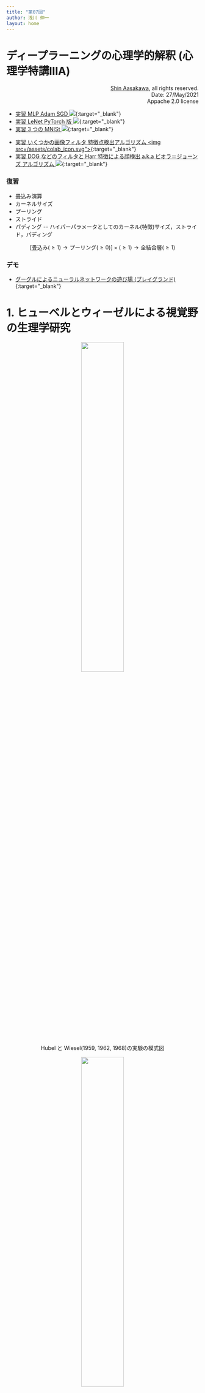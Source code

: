```yaml
---
title: "第07回"
author: 浅川 伸一
layout: home
---
```



# ディープラーニングの心理学的解釈 (心理学特講IIIA)

<div align='right'>
<a href='mailto:educ0233@komazawa-u.ac.jp'>Shin Aasakawa</a>, all rights reserved.<br>
Date: 27/May/2021<br/>
Appache 2.0 license<br/>
</div>

- [実習 MLP Adam SGD <img src="/assets/colab_icon.svg">](https://colab.research.google.com/github/komazawa-deep-learning/komazawa-deep-learning.github.io/blob/master/notebooks/2021_0521mlp_Adam_SGD.ipynb){:target="_blank"}
- [実習 LeNet PyTorch 版 <img src="/assets/colab_icon.svg">](https://colab.research.google.com/github/komazawa-deep-learning/komazawa-deep-learning.github.io/blob/master/notebooks/2021_0528LeNet_pytorch.ipynb){:target="_blank"}
- [実習 3 つの MNISt <img src='/assets/colab_icon.svg'>](https://colab.research.google.com/github/komazawa-deep-learning/komazawa-deep-learning.github.io/blob/master/notebooks/2021_0514komazawa_3mnists.ipynb){:target="_blank"}
* [実習 いくつかの画像フィルタ 特徴点検出アルゴリズム <img src=/assets/colab_icon.svg">](https://colab.research.google.com/github/ShinAsakawa/ShinAsakawa.github.io/blob/master/notebooks/2020Sight_visit_feature_extractions_demo.ipynb){:target="_blank"}
* [実習 DOG などのフィルタと Harr 特徴による顔検出 a.k.a ビオラ＝ジョーンズ アルゴリズム <img src="/assets/colab_icon.svg">](https://colab.research.google.com/github/komazawa-deep-learning/komazawa-deep-learning.github.io/blob/master/notebooks/2021_0528edge_and_face_detection_algorithm_not_cnn.ipynb){:target="_blank"}


### 復習

<!-- - **ディープラーニング** 深層学習, deep learning とは **信用割当問題** credit assignment problem を回避するために **畳込み** convolution 演算(処理)を用いて多層にしたニューラルネットワークのこと -->
- 畳込み演算
- カーネルサイズ
- プーリング
- ストライド
- パディング
-- ハイパーパラメータとしてのカーネル(特徴)サイズ，ストライド，パディング

$$
\left[\text{畳込み}\left(\ge1\right) \rightarrow \text{プーリング}\left(\ge0\right)\right]
\times \left(\ge1\right)\rightarrow\text{全結合層}\left(\ge1\right)
$$


### デモ

- [グーグルによるニューラルネットワークの遊び場 (プレイグランド)](https://project-ccap.github.io/tensorflow-playground/){:target="_blank"}

<!-- - [Scavenger hunt](https://emojiscavengerhunt.withgoogle.com/){target="_blank"}
- [https://teachablemachine.withgoogle.com/](https://teachablemachine.withgoogle.com/){target="_blank"}
- [姿勢推定デモ](https://storage.googleapis.com/tfjs-models/demos/posenet/camera.html){target="_blank"}
- [Style-based GAN](https://youtu.be/kSLJriaOumA)
- [foodly による唐揚げもりつけロボット](https://rt-net.jp/service/foodly/), [YouTube](https://youtu.be/KiT_DrDjdDE) -->

# 1. ヒューベルとウィーゼルによる視覚野の生理学研究

<center>
<img src="/assets/1968Hubel_Wiesel_1.svg" style="width:47%"><br/>
Hubel と Wiesel(1959, 1962, 1968)の実験の模式図<br/>

<img src="/assets/1968Hubel_Wiesel_2.svg" style="width:47%"><br/>
Hubel と Wiesel の実験結果 (Hubel & Wiesel, 1968 の Fig.2.7をトレーシングしたもの<br/>
</center>


# LeNet5 (LeCun, 1998)

- **LeNet**. Yann LeCun (現 Facebook AI 研究所所長)による CNN 実装
 [LeNet](http://yann.lecun.com/exdb/publis/pdf/lecun-98.pdf){:target="_blank"} 手書き数字認識
 
<center>
<img src="/assets/1998LeNet5.png" width="66%"><br/>
<div style="text-align: left;width:77%;background-color:cornsilk">
LeNet5 の論文より改変
</div></center>

- 畳込層とプーリング層（発表当初はサブサンプリング）との繰り返し
    - 畳込とプーリングは<font color="green">局所結合</font>
- MNIST を用いた１０種類の手書き文字認識
- 最終２層は全結合層をつなげて最終層１０ニューロン，最終層の各ニューロンの出力がそれぞれの数字（０から９までの１０種）に対応する


<center>
<img src="/assets/1999Riesenhuber_Poggio_fig2.svg" style="width:49%"><br/>
<!-- <img src="https://raw.githubusercontent.com/komazawa-deep-learning/komazawa-deep-learning.github.io/cde8974e50a598aa8c2ff88760acc450fab3fbf8/assets/1999Riesenhuber_Poggio_fig2.svg"
 style="width:89%"><br/> -->
<div style="text-align: left;width:77%;background-color:cornsilk">
モデルのスケッチ。
このモデルは、単純な細胞から作られた複雑な細胞の古典的なモデル[4]を拡張したもので、線形演算（福島の表記法では「S」ユニット，テンプレート・マッチング 図中の実線）と非線形演算（「C」プーリングユニット，最大値 MAX 演算を行う 図中破線）を持つ層の階層で構成。
細胞入力の最大値を選択、その値を用いてセルを駆動する非線形の MAX演算は複雑細胞に対して，線形入力の合計とは異なり モデルの特性の鍵となる概念。
この 2 種類の操作は 異なる位置にチューニングされた求心性結合をプールすることでパターン特異性と並進不変性を，また異なるスケールにチューニングされた求心性結合をプールすることで、スケール不変性をもたらした(図示せず)。
</div></center>


<center>
<img src="/assets/1999Riesenhuber_Poggio_fig3a.svg" style="width:49%"><br/>
<div style="text-align: left;width:77%;background-color:cornsilk">
MAX 機構 高度に非線形な形状調整の特性。
「最適」特徴を決定するために考案された「単純化手順」を用いて得られた下側頭葉細胞の応答（選好刺激に対する反応が等しくなるように正規化された反応)。
この実験では、もともと細胞は「水のボトル」の画像（一番左の物体）に非常に強い反応を示した。
その後、刺激を単色の輪郭に単純化したところ、細胞の発火が増加し、さらに、楕円を支える棒からなるパドルのような物体に変化した。
この物体が強い反応を引き起こすのに対し、棒や楕円だけではほとんど反応しなかった。
</div></center>

<center>
<img src="/assets/1999Riesenhuber_Poggio_fig3b.svg" style="width:66%"><br/>
<div style="text-align: left;width:77%;background-color:cornsilk">
実験とモデルの比較。
白棒はの実験用ニューロンの反応を示す。
黒と灰色の棒は 選好刺激の 幹-楕円 の基部の遷移に合わせてチューニングしたモデル細胞の反応を示している。
モデル細胞は 直上図に示したモデルを簡略化したもの。
受容野の各位置に 2 種類の S1 特徴があり、それぞれが遷移領域の左側または右側にチューンしていて、その出力が C1 ユニットに入力され MAX 関数 (黒棒) または SUM 関数 (灰色棒) を用いてプールされている。
モデル細胞は 実験ニューロンの 選好刺激が受容野内にあるときに反応が最大になるよう、C1 ユニットに接続されていた。
</div></center>


* [デモ](/conv-demo/index.html){:target="_blank"} 

<center>
<iframe src="/conv-demo/index.html" width="140%" height="640px;" style="border:none;"></iframe>

</center>

#### プーリング Pooling

ネットワークが、ある特定の場所のある特定の色合いのある特定の特徴を探してしまうのは、一番避けたいことです。
これでは良いCNNを作ることはできません。
画像は反転したり、回転したり、つぶれたりしているものがいい。
ネットワークがすべての画像の中からある物体（たとえばヒョウ）を認識できるように、同じものの写真がたくさん必要です。大きさや場所は関係ありません。
照明や斑点の数、そのヒョウが早く眠っているのか、獲物を潰しているのかなどは関係ありません。
空間的な変化が欲しい。柔軟性が必要です。
それがプーリングです。
<!-- The last thing you want is for your network to look for one specific feature in an exact shade in an exact location. 
That’s useless for a good CNN! 
You want images that are flipped, rotated, squashed, and so on. 
You want lots of pictures of the same thing so that your network can recognize an object (say, a leopard) in all the images. No matter what the size or location. 
No matter what the lighting or the number of spots,or whether that leopard is fast asleep or crushing prey. 
You want **spatial variance**! You want flexibility. 
That’s what pooling is all about. -->

プーリングは，入力表現のサイズを徐々に小さくしていきます。
これにより，画像内のオブジェクトがどこにあっても検出できるようになります。
プーリングは、必要なパラメータの数を減らし、必要な計算量を減らすのに役立ちます。
また **オーバーフィッティング** の抑制にも役立ちます。
<!-- Pooling progressively reduces the size of the input representation. 
It makes it possible to detect objects in an image no matter where they’re located. 
Pooling helps to reduce the number of required parameters and the amount of computation required. 
It also helps control **overfitting**.-->

オーバーフィッティングは，テスト前に情報を理解せずに超具体的な内容を暗記してしまうのと同じようなものです。
<!-- 細かいことを暗記するときは、家でフラッシュカードを使ってやるといいでしょう。 -->
<!-- しかし、実際のテストでは、新しい情報が提示されると失敗してしまいます。 -->
<!-- Overfitting can be kind of like when you memorize super specific details before a test without understanding the information. 
When you memorize details, you can do a great job with your flashcards at home.
You’ll fail a real test, though, if you’re presented with new information.-->


訓練データに含まれるすべての犬に斑点と黒目がある場合，ネットワークは、犬に分類するためには画像に斑点と黒目がなければならないと考えるでしょう。
その学習データを使ってテストをすると、驚くほど正確に犬を分類することができます。
犬を正しく分類することができます。
しかし「犬」と「猫」しか出力されていないネットワークに，ダックスフンドとシベリアンハスキーが写っている画像を新たに入力した場合，ダックスフンドやシベリアンハスキーの画像を猫に分類してしまうことが起こりえます。
<!-- (Another example: if all of the dogs in your training data have spots and dark eyes, your network will believe that for an image to be classified as a dog, it must have spots and dark eyes. 
If you test your data with that same training data, it will do an amazing job of
classifying dogs correctly! But if your outputs are only “dog” and “cat,” and your network is presented with new images containing, say, a Rottweiler and a Husky, it will probably wind up classifying both the Rottweiler and the Husky as cats. You can see the problem!)-->

分散がないと、ネットワークは訓練データと完全に一致しない画像では役に立たなくなります。
**訓練データと検証データは必ず別々にする** 必要があります。
訓練したデータでテストを行うと、ネットワークは情報を記憶してしまいます。
新しいデータを導入すると、ひどい結果になるでしょう。

<!-- Without variance, your network will be useless with images that don’t exactly match the training data. 
**Always, always, always keep your training and testing data separate**! 
If you test with the data you trained on, your network has the information memorized! 
It will do a terrible job when it’s introduced to any new data. 
-->

<!-- ### Overfitting is not cool.

つまり、このステップでは、**特徴地図** を取得し、**プーリング層** を適用して、**プール済特徴地図** を作成します。
So for this step, you take the **feature map**, apply a **pooling layer**, and the result is the **pooled feature map**.-->
-->

プーリングの最も一般的な例は、**最大値プーリング**  (マックスプーリング) です。
最大値プーリングでは入力画像を重ならない領域のセットに分割します。
各エリアの出力は各エリアの最大値となります。
これにより，少ないパラメータで小さなサイズになります。
<!--The most common example of pooling is **max pooling**. 
In max pooling, the input image is partitioned into a set of areas that don’t overlap. 
The outputs of each area are the maximum value in each area. 
This makes a smaller size with fewer parameters. -->


マックスプーリングとは、画像の各スポットで最大値を掴むことです。
これにより，特徴ではない 75％ の情報を取り除くことができます。
ピクセルの最大値を取ることで，歪みを考慮することができます。
特徴が左や右に少し回転しても，プールされた特徴は同じになります。サイズやパラメータを小さくしています。
これは，モデルがその情報に対してオーバーフィットしないことを意味します。
<!-- Max pooling is all about grabbing the maximum value at each spot in the image. 
This gets rid of 75% of the information that is not the feature. 
By taking the maximum value of the pixels, you’re accounting for distortion. 
If the feature rotates a little to the left or right or whatever, the pooled feature will be the same. You’re reducing the size and parameters. 
This is great because it means that the model won’t overfit on that information.-->

<!-- **平均プーリング** または **合計プーリング** を使用することもできますが、一般的な選択肢ではありません。
実際には、最大プーリングの方が両者よりも性能が良い傾向にあります。
最大プーリングでは、最大のピクセル値を取ることになります。
平均プーリングでは、画像のその場所にあるすべてのピクセル値の平均を取ります。
実際には、より小さなフィルターを使ったり、プーリングレイヤーを完全に破棄したりする傾向があります。
これは、積極的な表現サイズの縮小に対応したものです)。 -->
 <!-- You could use **average pooling or sum pooling**, but they aren’t common choices. 
Max pooling tends to perform better than both in practice. 
In max pooling, you’re taking the largest pixel value. 
In average pooling, you take the average of all the pixel values at that spot in the image. 
(Actually, there’s a trend now towards using smaller filters or discarding pooling layers entirely. 
This is in response to an aggressive reduction in representation size.)-->

なぜ最大プーリングを選択するのか、もう少し詳しく見てみましょう。
を選択する理由と，ストライドを 2 画素にする理由をもう少し見てみたいと思いませんか？
[Dominik Scherer et. al, Evaluation of Pooling Operations in Convolutional Architectures for Object Recognition](http://ais.uni-bonn.de/papers/icann2010_maxpool.pdf){:target="_blank"} をご覧ください。
<!-- __Want to look a little more at why you might want to choose max pooling
and why you might prefer a stride of two pixels? Check out Dominik
Scherer et. al, [Evaluation of Pooling Operations in Convolutional
Architectures for Object Recognition](http://ais.uni-bonn.de/papers/icann2010_maxpool.pdf).__-->

<!-- 
[ここ](http://scs.ryerson.ca/~aharley/vis/conv/flat.html){:target="_blank"} に行くと、畳み込み層の実に面白い 2D 視覚化をチェックすることができます。
画面の左端のボックスに数字を描き、出力を見てみましょう。
畳み込み層とプール層、そして推測を見ることができます。
1 つの画像の 上にカーソルを置いてみると、フィルターが適用された場所がわかります。 -->
<!-- If you go [here](http://scs.ryerson.ca/~aharley/vis/conv/flat.html) you can check out a really interesting 2D visualization of a convolutional layer. 
Draw a number in the box on the left-hand side of the screen and then really go through the output. 
You can see the  convolved and pooled layers as well as the guesses. 
Try hovering over a single pixel so you can see where the filter was applied.-->

<!-- So now we have an input image, an applied convolutional layer, and an applied pooling layer.

Let’s visualize the output of the pooling layer!

We were here:
-->

<center>
<img src="/assets/output3.jpg" style="width:94%">
</center>
<!-- 
The pooling layer takes as input the feature maps pictured above and reduces the dimensionality of those maps. 
It does this by constructing a new, smaller image of only the maximum (brightest) values in a given kernel area.

See how the image has changed size?-->

<center>
<img src="/assets/output4.jpg" style="width:94%">
</center>

<!-- Cool, right?

#### Flattening

This is a pretty simple step. You flatten the pooled feature map into a sequential column of numbers (a long vector). 
This allows that information to become the input layer of an artificial neural network for further processing.


#### Fully connected layer

At this step, we add an **artificial neural network** to our convolutional neural network. 
(Not sure about artificial neural networks? [You can learn about them here](https://towardsdatascience.com/simply-deep-learning-an-effortless-introduction-45591a1c4abb)!)


The main purpose of the artificial neural network is to combine our features into more attributes. 
These will predict the classes with greater accuracy. This combines features and attributes that can predict classes better.

At this step, the error is calculated and then backpropagated. 
The weights and feature detectors are adjusted to help optimize the performance of the model. 
Then the process happens again and again and again. 
This is how our network trains on the data! 

How do the output neurons work when there’s more than one?

First, we have to understand what weights to apply to the synapses that connect to the output. 
We want to know which of the previous neurons are important for the output.

If, for example, you have two output classes, one for a cat and one for a dog, a neuron that reads “0” is absolutely uncertain that the feature belongs to a cat. A neuron that reads “1 is absolutely certain that the feature belongs to a cat. 
In the final fully connected layer, the neurons will read values between 0 and 1. 
This signifies different levels of certainty. 
A value of 0.9 would signify a certainty of 90%. 
The cat neurons that are certain when a feature is identified know that the image is a cat. 
They say the mathematical equivalent of, “These are my neurons! I should be triggered!” If this happens many times, the network learns that when certain features fire up, the image is a cat.


Through lots of iterations, the cat neuron learns that when certain features fire up, the image is a cat. 
The dog (for example) neuron learns that when certain other features fire up, the image is a dog. 
The dog neuron learns that for example again, the “big wet nose” neuron and the “floppy ear” neuron contribute with a great deal of certainty to the dog neuron.
It gives greater weight to the “big wet nose” neuron and the “floppy ear” neuron. 
The dog neuron learns to more or less ignore the “whiskers” neuron and the “cat-iris” neuron. 
The cat neuron learns to give greater weight to neurons like “whiskers” and “cat-iris.”
(Okay, there aren’t actually “big wet nose” or “whiskers” neurons. 
But the detected features do have distinctive features of the specific class.)


Once the network has been trained, you can pass in an image and the neural network will be able to determine the image class probability for that image with a great deal of certainty.

The fully connected layer is a traditional Multi-Layer Perceptron. 
It uses a classifier in the output layer. 
The classifier is usually a softmax activation function. 
Fully connected means every neuron in the previous layer connects to every neuron in the next layer. 
What’s the purpose of this layer? To use the features from the output of the previous layer to classify the input image based on the training data.

Once your network is up and running you can see, for example, that you have a 95% probability that your image is a dog and a 5% probability that your image is a cat.


Why do these numbers add up to 1.0? (0.95 + 0.05)

There isn’t anything that says that these two outputs are connected to each other. 
What is it that makes them relate to each other? 
Essentially, they wouldn’t, but they do when we introduce the **softmax function**.
This brings the values between 0 and 1 and makes them add up to 1 (100%). 
(You can read all about this on Wikipedia.) 
The softmax function takes a vector of scores and squashes it to a vector of values between 0 and 1 that add up to 1.

After you apply a softmax function, you can apply the loss function.
Cross entropy often goes hand in hand with softmax. 
We want to minimize the loss function so we can maximize the performance of our
network.

At the beginning of backpropagation, your output values would be tiny.
That’s why you might choose cross entropy loss. 
The gradient would be very low and it would be hard for the neural network to start adjusting in the right direction. 
Using cross entropy helps the network assess even a tiny error and get to the optimal state faster.
-->



<!--
## [TensorFlow HUB](https://www.tensorflow.org/hub){:target="_blank"}

- ドロップアウト，データ拡張，各種正規化: cnn.md
- 有名なモデル LeNet，Alex Net，Inception，VGG，ResNet
- R-CNN，ハイウェイネット，YOLO，SSD
- セマンティックセグメンテーション
- 転移学習，事前学習，ファインチューニング
- GAN

### インセプション Inception，残渣ネット ResNet，領域 R-CNN (Regional Convolutional Neural Networks)
- what and where routes
- 心理学的対応物(？)
  - Cadieu (2014) Deep Neural Networks Rival the Representation of Primate IT Cortex for Core Visual Object Recognition
  - Nasr, Viswanathan, Nieder (2019) Number detectors spontaneously emerge in a deep neural network designed for visual object recognition
  - Marcus (2018) Deep Learning A Critical Appraisal
- 転移学習

### Notebooks

- [colab/text_classification_with_tf_hub_on_kaggle.ipynb](https://github.com/tensorflow/hub/blob/master/examples/colab/text_classification_with_tf_hub_on_kaggle.ipynb)
Shows how to solve a problem on Kaggle with TF-Hub.
- [colab/semantic_similarity_with_tf_hub_universal_encoder.ipynb](https://github.com/tensorflow/hub/blob/master/examples/colab/semantic_similarity_with_tf_hub_universal_encoder.ipynb)
Explores text semantic similarity with the [Universal Encoder Module](https://tfhub.dev/google/universal-sentence-encoder/2).
- [colab/tf_hub_generative_image_module.ipynb](https://github.com/tensorflow/hub/blob/master/examples/colab/tf_hub_generative_image_module.ipynb)
Explores a generative image module.
- [colab/action_recognition_with_tf_hub.ipynb](https://github.com/tensorflow/hub/blob/master/examples/colab/action_recognition_with_tf_hub.ipynb)
Explores action recognition from video.
- [colab/tf_hub_delf_module.ipynb](https://github.com/tensorflow/hub/blob/master/examples/colab/tf_hub_delf_module.ipynb)
Exemplifies use of the [DELF Module](https://tfhub.dev/google/delf/1) for landmark recognition and matching.
- [colab/object_detection.ipynb](https://github.com/tensorflow/hub/blob/master/examples/colab/object_detection.ipynb) 
Explores object detection with the use of the  [Faster R-CNN module trained on Open Images v4](https://github.com/tensorflow/hub/blob/master/examples/colab/object_detection.ipynb)
-->

<!--
<center>
<img src='https://cdn-images-1.medium.com/max/1280/1*sS_WZM4GLS88XlnDLKcZ-g.png' style='width:94%'><br>
from [A guide to Face Detection in Python](https://towardsdatascience.com/a-guide-to-face-detection-in-python-3eab0f6b9fc1)
</center>
-->

<!-- - [The Complete Beginner’s Guide to Deep Learning: Convolutional Neural Networks and Image Classification](https://towardsdatascience.com/wtf-is-image-classification-8e78a8235acb){:target="_blank"}, Anne Bonner Feb. 02

- 畳込みニューラルネットワーク (Convlutional Neural Networks:CNN) とは画像認識におけるゲームチェンジャー(以後，画像認識，ビデオ分類，自動運転，ドローン，ゲームなどへの応用多数)
- [イメージネット画像コンテスト](http://image-net.org/challenges/LSVRC/){:target="_blank"} では，分類 (classification) 課題と位置 (locallization) 課題とからなる。
- コンテストは 2010 年から Li Fei-Fei さん中心となって [AMT](https://www.mturk.com/) で画像のアノテーションを行って 画像を2012 年の優勝チームが CNN を使った。通称[アレックスネット](https://papers.nips.cc/paper/4824-imagenet-classification-with-deep-convolutional-neural-networks.pdf){:target="_blank"}
- [スタンフォード大学の授業 CS231n: Convolutional Neural Networks for Visual Recognition](http://cs231n.stanford.edu/index.html){:target="_blank"}. 
[スライド](http://cs231n.stanford.edu/slides/2019/cs231n_2019_lecture05.pdf){:target="_blank"}

# さらなる情報

- Math? [Introduction to Convolutional Neural Networks](https://web.stanford.edu/class/cs231a/lectures/intro_cnn.pdf) by Jianxin Wu
- C.-C. Jay Kuo [Understanding Convolutional Neural Networks With a Mathematical Model](https://arxiv.org/abs/1609.04112).
- [the absolute basics of activation functions, you can find that here](https://towardsdatascience.com/simply-deep-learning-an-effortless-introduction-45591a1c4abb)
- [Artificial neural networks? [You can learn about them here](https://towardsdatascience.com/simply-deep-learning-an-effortless-introduction-45591a1c4abb)


## 正規化，正則化，標準化，白色化，二重中心化

- 白色化については平井有三先生のパターン認識が参考文献で良いかな

- [Differences between normalization, standardization and regularization](https://maristie.com/blog/differences-between-normalization-standardization-and-regularization/)

---
-->



## 用語

1. 活性化関数 (シグモイド，ハイパータンジェント，整流線形化)
2. 損失関数 (平均自乗誤差: Mean Squared Errors:MSE, 交差エントロピー:Cross Entropy，負の対数尤度:Negative Log Likelihood)
3. 正則化 (L2, L1, L0, エラスティック)
4. 最適化関数 (SGD, Adam)
5. スキップ結合

### 1. 活性化関数

$y=f(x)$, $f(x)=wx+b$ のような線形結合では，多層化の意味はない。
なぜなら $f_{1}(x) = w_{1}x + b_{1}$, $f_{2}(x)=w_{2}x+b_{2}$ のように考えると，多層化ニューラルネットワークは $y=f_{2}(f_{1}(x))$ のように書くことができる。

### 2. 損失, 誤差，コスト，目的，関数

損失関数，誤差関数，目的関数などと文献によって種々の呼称が存在する。
原語では loss, error, cost, and objective functions などと表記される。
厳密に，これらを区別する場合もある。
だが，初学者のうちは，上記は，ほぼ同じものを指すと考えてよい。

これらの関数は，データとモデルのパラメータとが与えられると，一意に定まる値を与える。
一般に，この値，すなわち損失値，誤差値，目的値が最小となるようなパラメータを探すことが行なわれる。
統計学における線形回帰式のように，解析的にパラメータの値が定まる場合は少ない。
したがって，何らかの方法で，パラメータの探索が行われる。
パラメータの探索方法については，それ自体で研究分野となるほど，興味深い問題である。
この話題は，最適化関数の項で取り上げる。


- 勾配降下法
- バッチ学習，オンライ学習，ミニバッチ，確率的勾配降下法，
- ソフトマックス関数，交差エントロピー誤差


<!-- # 本日の目標
- 最小二乗法から誤差逆伝播法へ。誤差関数，損失関数，目的関数，勾配降下法 (ブラインド ハイカー アナロジー)。 信用割当問題。勾配消失問題。
- 標準正則化理論。制約付き最適化。変分原理 ([オイラー=ラグランジェ方程式](https://ja.wikipedia.org/wiki/%E3%82%AA%E3%82%A4%E3%83%A9%E3%83%BC%EF%BC%9D%E3%83%A9%E3%82%B0%E3%83%A9%E3%83%B3%E3%82%B8%E3%83%A5%E6%96%B9%E7%A8%8B%E5%BC%8F){:target="_blank"} )-->
<!-- - 画像切り分け -->

<!--- 画像切り分け
- ニューラルネットワーク，機械学習の分野で頻繁に用いられている性能向上のための技法を紹介
- この授業の目標は深層学習の心理学的な意味付けを考えることであるので，紹介する上記の技法は無関係のように思われる
- だがそうではないことを理解することが目的
-->

## 多分本日は行わない実習

<!-- - [kminst による CNN](https://github.com/ShinAsakawa/2019komazawa/blob/master/notebooks/2019keras_kmnist_demo.ipynb){:target="_blank"} -->
- [転移学習 <img src="/assets/colab_icon.svg">](https://colab.research.google.com/github/komazawa-deep-learning/komazawa-deep-learning.github.io/blob/master/notebooks/2020_0529transfer_learning.ipynb){:target="_blank"}

- [MaskR-CNN によるインスタンス画像領域分割 <img src="/assets/colab_icon.svg">](https://colab.research.google.com/github/komazawa-deep-learning/komazawa-deep-learning.github.io/blob/master/notebooks/2020_0529Mask_R_CNN_Image_Segmentation.ipynb){:target="_blank"}
- [Deeplab のデモによる画像の意味的画像切り分け <img src="/assets/colab_icon.svg">](https://colab.research.google.com/github/komazawa-deep-learning/komazawa-deep-learning.github.io/blob/master/notebooks/2020_0529Semantic_segmantation_DeepLab_Demo.ipynb){:target="_blank"}


## 畳み込み演算を利用したニューラルネットワーク

<div align="center">
<!--<img src='https://komazawa-deep-learning.github.io/assets/2012AlexNet.svg" style="width:94%">-->
<img src="/assets/Neocognitron.svg" style="width:74%">
<img src="/assets/Fukushima.jpeg" style="width:24%"><br>
ネオコグニトロンの概略図(Fukushima, 1979)<br>
</div>


## LeNet5 (LeCun, 1998)
<center>
<img src="/assets/1998LeCun_Fig2_CNN.svg" style='width:94%'><br>
LeCun (1998) より
</center>

## GooLeNet (Inception) (Szegedy et. al, 2014)

<center>
<img src="/assets/2014Szegedy_GoogLeNet.svg" style='width:99%'><br/>
</center>


## 1. <a name="ml">機械学習の実習</a>

<!-- - [初めての画像認識 <img src="https://raw.githubusercontent.com/komazawa-deep-learning/komazawa-deep-learning.github.io/4c5e1c665109926508b3fa505914b60b7237bf62/assets/colab_icon.svg">](https://github.com/komazawa-deep-learning/komazawa-deep-learning.github.io/blob/master/notebooks/2020_0515komazawa_ResNet50_demo.ipynb){:target="_blank"}-->

- [機械学習の超簡単デモ <img src="/assets/colab_icon.svg">](https://colab.research.google.com/github/komazawa-deep-learning/komazawa-deep-learning.github.io/blob/master/notebooks/2021_0507_3mnists_demo.ipynb){:target="_blank"}


### 1.1. <a name="mnist">3 つのデータセット: MNIST, Fashion MNIST, KMNIST</a> 
- 機械学習分野で頻用されるデータセットとして，手書き数字認識データである MNIST があります。
- MNIST は FAIR (フェイスブック人工知能研究所) 現所長 の Yan LeCun によって作成されました。
NIST とは，アメリカ合衆国版の JIS です。すなわち，標準化機関の手書き数字認識用データセットを 修正した (modified) という意味から MNIST と呼ばれます。
- MNIST は データ数が ７万で，訓練データ数 6 万，テストデータ １ 万からなります。
データは，縦横それぞれ 28 画素からなっています。コンピュータで扱う際に，コンピュータにとってキリの良い 32 画素ではなく，
周囲を切り取ったために，28 画素になっています。
- Fasshion MNIST は， MNIST と同じ画像形式で，ファッション画像，具体的には 10 種類のアパレル画像データです。
- kmnist は日本語のくずし字データセットです。形式は MNIST, Fashion MNIST と同じです。

### 1.2. <a name="dataset">訓練データ，テストデータ，検証データ</a>
* 機械学習では，心理統計で用いられるような 仮説検定を行うこともありますが，むしろ，行わない場合も多いです。
* 理由としては，仮説検定を行うことによりも，モデルの性能を向上させることに主眼があるからという意味合いであろうと考えられます。
* ですが，考え方は母集団統計量の推定と同じような発想をします。すなわち，まだ見ぬ未知のデータに対して精度が良いモデルが優れているモデルと判断されます。
* 訓練データを使ってモデルを作成し，作成したモデルの評価をテストデータを使って評価します。
* このとき，テストデータは訓練には使いません。未知のデータに対しての精度でモデルの性能の優劣を競います。従って，モデルの精度の良いモデルが良いモデルであり，かつ，良いモデルとは，未知のデータに対してより精度が高く動作するモデルとなります。
* この点については，母集団の統計量の優劣を考える心理統計とは異なります。
* 真の母集団という，ありもしない曖昧 (かも知れない) 仮想集団について斟酌するよりも，実際のデータについて精度の優劣でモデルの性能を競うという意味では，実務的な発想と言えるでしょう。
* 機械学習におけるモデルの精度向上を目指したパラメータチューニングのことを **学習** と呼びます。

### 1.3. <a name="overfitting">過学習</a>

* モデルのパラメータを学習するときに，同じデータを用いて性能を検証することは，方法論的に間違っていると言えます。
* すでに見たことのある敵をたおせても，真の勇者とは言えません。何度でも生き返ることができる RPG とは違います。
* 見たことのあるデータ （遭遇した経験のあるモンスター）は倒せるでしょう。ですが，それでは 勇者 ではなく チキン です。
* 経験済のデータについては，完璧なスコアを示すことができるでしょう。ですが，まだ見ぬデータに対して有用な予測をすることはできません。
* このような状況を 過学習 (over-learning) あるいは オーバーフィッティング (over-fitting) といいます。
* これを避けるために、（教師あり）機械学習を行う際には，利用可能なデータの一部を テストデータセット `X_test`, `y_test` として用意しておくのが一般的です。
* 一般に k-hold out 法などと呼ばれる手法は，訓練データセットを ｋ 個に分割します。その上で，k 個に分割した 1 つのデータ群を除いた k-1 群の訓練データを用いてモデルの学習を行います。学習の都度，残しておいたデータを用いて性能を評価します。
* この方法により，最終評価に用いるテストデータを使うこと無くチューニングを行います。
* **なぜ全データを用いないで，データを分割するのか？**
  * 未知の母集団を仮定しないで，モデルの優劣を正当に評価するための方法であるとみなすことができます。

### 1.4. <a name="回帰と分類">回帰と分類</a>
* 機械学習で頻用される手法の分類に **回帰** と **分類** があります。
* 予測すべきデータが連続量の場合は，回帰
* 予測すべきデータが離散量の場合は，分類 と呼ばれます。
* 身長や体重，あるいは，明日の東京都における COVID-19 の感染者数を予測するのであれば 回帰 です。
* 一方，手書き数字認識は，予測すべきデータが 10 分類された各クラスですので 分類 と呼ばれます。
* $\mathbf{y} = \mathbf{Xw} +\mathbf{b}$ などは 線形回帰 と呼ばれます。これは中学校以来の 直線を表す 1次方程式 $y=ax+b$ と同じ形をしています。
* $y$ を予測すべき量，$x$ を与えられたデータと考えます。
* 傾き slope:$a$ と 切片 intercept:$b$ とを推定する問題が 回帰 です。
* 中学校までの数学の知識では，2 点 $(x_1, y_1)$, $(x_2, y_2)$ が与えられたとき，$a$ と $b$ とは計算して求めることが可能でした。
* では，N 個のデータ $(x_1,y_1),\cdots,(x_n,y_n)$ が与えられたとき，切片 と 傾き とはどう定めたら良いのでしょうか？


### 1.5. <a name="precision">モデルの精度を測る指標</a>
* モデルの精度とは，何でしょうか。精度とは，正しく予測できることです。分類課題の場合，
* 正しい予測と誤った予測とには，詳細な検討が必要になります。
* ここでは，精度 とは，英語で precision と accuracy と ２ つあります。日本語ではどちらも精度です。

* **精度 precision**: This computes the proportion of instances predicted as positives that were correctly evaluated (it measures how right our classifier is when it
says that an instance is positive).
* **再現率 recall**: This counts the proportion of positive instances that were correctly evaluated (measuring how right our classifier is when faced with a positive instance).
* **F1 値 F1-score**: This is the harmonic mean of precision and recall, and tries to combine both in a single number

| | 予測: + | 予測: - |
|---|----|----|
|真の値: + | True Positive (ヒット Hit)| False  Negative (ミス Miss) | 
|真の値: - | False Positive (虚報 False alarm)| True Negative (正しい棄却 Correect rejection) |


## 1.6 <a name="supervised_vs_unsupervised">教師あり学習と教師なし学習</a>
* 予測すべき数値に正解が与えられている場合，**教師あり学習 supervised learning** と呼びます。
* 一方，予測すべきデータが与えられていない場合を **教師なし学習 unsupervised learning** と呼びます。
* 手書き数字認識では，正解となるデータが与えられているので，教師あり学習となります。
* 一方で，正解データが与えられていない場合に，入力データを分類したりする場合を 教師なし学習と 呼びます。


### ロジスティック回帰

ロジスティック回帰とは 回帰の名前がついていますが，分類 問題を解くための手法です。
ある事象が生起する確率を $p$ とすれば，生起市内確率は $(1-p)$ と表せます。この確率比のことを **ロジット比** と呼びます。
ロジット比の対数が次式に従うことを仮定するのが，ロジスティック回帰です。

$$
\log\left(\frac{p}{1-p}\right) = e^{x}
$$

上式を解けば，

$$
p(x) = \frac{1}{1+e^{-x}}
$$

この式を **シグモイド関数** sigmoid function と呼びます。

<!-- #### 伏線回収

初回の授業で，COVID-19 の感染者数の変動を記述するモデルを紹介しました。
Kermack McKendrick モデルのポイントは 時刻 $t$ における感染者の増加率 $dp/dt$ は その時の感染者の比率と非感染者の比率 の積に比例する
と仮定することでした。 -->

上式を微分すると，次式を得ます:
$$
\frac{dp}{dt} = \beta p(t)\left(1-p(t)\right)
$$

上式を高等学校数学風味に書き換えると次式のようになります。

$$
y' = \beta y(1-y)
$$

ここでは $p$ を $y$ と書き換えました。
また微分を表す記号を プライム (') にしました。
この式は，高校学校 2 年生の知識で解くことができます。

あまり深入りする必要はありません。
ですが，$y$ を微分した右辺に，$x$ が入っていないことに注意です。

### 勾配降下法

重回帰では解析解が存在しました。一方，非線形問題は一般に解析解が存在しません。
その際に，目的関数を繰り返しによって求める方法があります。
**勾配降下法** gradient descent methods はその一つです。
任意の点 $x$ における関数 $f(x)$ の微分が定義されていれば，求める関数の最小値は次式:

$$
\Delta\theta = \eta\frac{\partial f}{\partial\theta}
$$

を逐次計算することで求めることができると仮定します。
ここで $\theta$  はモデルのパラメータ，$f$ は目的関数，$\eta$ は学習率，$\partial$ は **偏微分** partial differential を表します。


<!--
Authors:    J.A. Anderson, A. Pellionisz, E. Rosenfeld (eds.)
Title:      Neurocomputing 2: Directions for Research
Reference:  MIT Press, Cambridge (1990), Massachusetts

### ANNs are some kind of non-linear statistics for amateurs
-->

<!-- 
## 次の語の示すサイトを訪れ，それぞれどのようなサイトかを調べよ。
いずれも現在のエコシステムとしての役割を果たしている。

1. arXiv: <font color="white">論文置き場</font>
2. Colab: 
3. Github: <font color="white">プログラムのソースコード置き場</font>
4. Stack Oerflow: <font color="white">掲示板，ノウハウ集</font>
5. Reddit: <font color="white">掲示板，ただしビッグネーム本人が降臨することがある</font>
-->

<!-- 
# AI を学ぶ人間のための心構え
- 無知蒙昧から来るブラックボックス的な恐怖を払拭するよう務める(現時点での技術的な裏付けに基づく啓蒙活動)
- 現在の技術から予測できる近未来の展望を語ることを忌避しない(謙遜は美徳ではない)

<center>
<img src="https://blogs-images.forbes.com/markhughes/files/2016/01/Terminator-2-1200x873.jpg" style="width:32%"> 
<img src="http://zatugaku1128.com/wp-content/uploads/2016/09/%E3%83%89%E3%83%A9%E3%81%88%E3%82%82%E3%82%93.png" style="width:20%"></br>
</center>

未来はどっち？ **It will depend on you.**

# クイズ
* 次の語の組み合わせのうち不適切なものを指摘せよ

1. IBM - Watson - Joapady
2. DeepMind - AlphaGo - 囲碁
3. Google 翻訳 - ペッパー
4. Uber - 自動運転
-->

<!--
## 文献

- [労働新聞平成31年2月25日号 知識を拡張する道具 人類の歴史の延長線上に](/2019laborNews.pdf){:target="_blank"}
- [イラストで学ぶ 人工知能概論](https://www.amazon.co.jp/gp/product/4061538233/) (KS情報科学専門書) ([谷口](http://ai.tanichu.com/), 2014)
-->
<!--https://www.amazon.co.jp/gp/product/4061538233/ -->

<!--
- [Cognitive computational neuroscience](https://www.nature.com/articles/s41593-018-0210-5){target="_blank"}
-->
<!--- [Cognitive computational neuroscience](https://arxiv.org/abs/1807.11819)-->

<!--
## 小説，戯曲の中に現れた AI

- マリー・ウォルストンクラフト・シェリー　Mary Wallstoncraft Shelley，
  - フランケンシュタイン Frankenstein, or The Modern Prometheus 
  - [https://www.aozora.gr.jp/cards/001176/files/44904_35865.html](https://www.aozora.gr.jp/cards/001176/files/44904_35865.html){target="_blank"}
- カレル・チャペック　Karel Capek, 
  - ＲＵＲ ―ロッサム世界ロボット製作所 R.U.R. (Rossum's Universal Robots) 
  - [https://www.aozora.gr.jp/cards/001236/files/46345_23174.html](https://www.aozora.gr.jp/cards/001236/files/46345_23174.html){target="_blank"}
- アイザック・アシモフ Issac Asimov, 
  - われはロボット I, Robot 
  - [https://www.amazon.co.jp/dp/4150105359](https://www.amazon.co.jp/dp/4150105359){target="_blank"}
- アーサー・クラーク Arthur C. Clarke, 
  - 2001年宇宙の旅 2001: a Space Odyssey 
  - [https://www.amazon.co.jp/dp/415011000X](https://www.amazon.co.jp/dp/415011000X){target="_blank"}

## 映画 AI 
  - Matrix, Star Wars, Surrogate, ...

## TV anime
  - 鉄腕アトム，がんばれロボコン, ..., ガンダム，エヴァ，

# クイズ
* 小説，戯曲，に現れたロボット，人工知能を年代順に並べよ
1. アーサー・クラーク 2001 年宇宙の旅
2. アイザック・アシモフ われはロボット
3. カレル・チャペック ロボット
4. マリー・シェリー フランケンシュタイン
-->

## 勾配降下法 Gradient descent methods

<center>
<img src="https://miro.medium.com/max/814/1*kmmjFBP5vRkKOM1SP4URpA.png" style="width:33%"><br/>

出典: [The Complete Beginner’s Guide to Deep Learning: Artificial Neural Networks](https://towardsdatascience.com/simply-deep-learning-an-effortless-introduction-45591a1c4abb)
</center>


### 損失，誤差，目的，および，コスト関数

- コスト関数 cost function
- 損失関数 loss function
- 誤差関数 error function
- 目的関数 objective function

$$
p(\mathbf{y}\vert \mathbf{x};\mathbf{\theta})
$$

**最小二乗誤差**（下式）, あるいは**負の対数尤度** negative log likelifood ($-\log(x)$) など

$$
J(\mathbf{\theta})=\frac{1}{2}\mathbb{E}_{\mathbf{x,y}\sim\hat{p}_{data}}
\left\|\mathbf{y}-f(\mathbf{x};\mathbf{\theta})\right\|^2+\mbox{const.}
$$


### 交差エントロピー損失関数
ニューラルネットワークや機械学習において，予測すべき値が2値化された量，たとえば真偽値真であれば $1$ をとり，偽
であれば $0$ であったり，確率である場合には，最小化すべき目標関数(正則化項を含めて損失関数でもよい)は平均二乗
誤差 Mean Square Errors ではなく **交差エントロピー cross-entropy 損失**，あるいは交差エントロピー誤差と呼ぶ関
数が用いられる。

自乗誤差に比べて交差エントロピーを用いると学習が高速化される。
<!-- 理由は以下で説明する-->
文献的にはニューラルネットワークに交差エントロピーが導入されたのは Hinton(1989) など

交差エントロピーは次式で表される:

$$
\mathcal{L}=-t\log(y)-(1-t)\log(1-y),
$$<!-- {#eq:def-cross-entropy}-->

ここで $t$ は教師信号すなわち $1$ または $0$ をとり，$y$ はニューラルネットワークから出力された予測値。

上式は （確率とみなせる）出力 $y$ が $t$ 回起こった と解釈できる $y^t$ このときの $t$ の値はは $0$ か $1$ しか取らないので，
上式右辺は，もし $t$ が 1 であれば右辺第一項を計算し，$t$ が $0$ であれば 右辺第2項を計算することになる。

右辺第一項と右辺第二項とを別曲線として描いた下図。

<center>
<img src="/assets/cross-entropy.svg" style="width:39%"><br/>
<!--      https://raw.githubusercontent.com/komazawa-deep-learning/komazawa-deep-learning.github.io/e69ca10d8b2a4e9f34943fc302e5eafc7dbd934d/assets/cross-entropy.svg-->
交差エントロピーのグラフ
</center>

ここで対数 $\log$ の底は $e$ や $2$ が用いられる。

## エントロピー
エントロピーには熱力学エントロピーと情報論的エントロピーと $2$ 種類存在するがどちらも同じ形式をしている。情報
論的には平均エントロピー $H$ を以下のように定義する

$$
H[X]=-\sum_i X_i\log(X_i)
$$ 

上式 は 平均情報量 [@Shannon1948] とも呼ばれる。連続変量の場合には総和記号 $\sum$ が積分記号 $\int$ となって 
$$
H[x]=-\int x\log(x)\;dx
$$

<center>
<img src="/assets/shannon-entropy.svg" style="width:29%"><br/>
シャノンのエントロピー
</center>

### まとめ

- コスト関数，損失関数，誤差関数，目的関数，はほぼ同じような意味で用いられる
- 代表的なコスト関数として，最小自乗誤差，交差エントロピー誤差，などがある
- 出力が確率で与えられるような問題，たとえば，分類問題などでは交差エントロピー誤差関数が用いられる



## 一般化とオーバーフィッティング，アンダーフィッティング
<!--Generalization, Overfitting and Under-fitting-->

- データへの当てはまりが良いことが良いモデルではない
- 未知のデータに対してどれほど当てはまるのかがモデルの性能を決める
<!--
* 訓練データ training data 実際に学習に用いたデータ
* テストデータ test data 未知のデータ，訓練時には使用していないデータ
-->
* オーバーフィッティング 訓練データへの過剰適合
* アンダーフィッティング 訓練データを十分に学習できない場合
<!--
* データ数(*小*) アンダーフィットする可能性**大**
-->

<center>
<img src="/assets/04_07underOverFittings.svg" style="width:59%"><br/>
</center>

- [多項回帰による過剰適合，デモ <img src="/assets/colab_icon.svg">](https://colab.research.google.com/github/ShinAsakawa/ShinAsakawa.github.io/blob/master/notebooks/2020Sight_Visit_polynomilal_fittings_demo.ipynb)

<!-- It's not a good idea to test a machine learning model on a dataset which we used to train it, since it won't g ive any indication of how well our model performs on unseen data. 
The ability to perform well on unseen data is called generalization, and is the desirable characteristic we want in a model.
When a model performs well on training data (the data on which the algorithm was trained) but does not perform well on test data (new or unseen data), we say that it has overfit the training data or that the model is overfitting. 
This happens because the model learns the noise present in the training data as if it was a reliable  pattern. 
Conversely, when a model does not perform well on training data (i.e. it fails to capture patterns present in the training data) as well as unseen data then it is said to be under-fitting. 
That is, the model is unable to
 capture patterns present in the training data. 
A smaller dataset can significantly increase the chance of overfitting. 
This is because it is much tougher to separate reliable patterns from noise when the dataset is small.[1]
Examples of overfitting and under-fitting-->

$y = w_0 + w_1 x$, 

$y = w_0 + w_1 x_1 + w_2 x_2$, 

$y = w_0 + w_1 x_1 +\cdots + x_nx_n$


<!--
Suppose we have the following dataset (red points in the figure), where we have only one input variable x and one output variable y. 

If we fit y = w0 + w1x to the above dataset, we get the straight line fit as shown above. 
Note that this is not a good fit since it is quite far from many data points. 
This is an example of under-fitting. 

Now, if we add another feature x2 and fit y = w0 + w1x1 + w2x2 then we'll get a curve fit as shown above. 
(Side note: This is still a linear model. 
x2 is a feature, i.e. input. 
The weights are w's and they are interacting linearly with the features x and x2. 
The curve we are fitting is a quadratic curve). 
As you can see, this is slightly better since it passes much closer to the data points above. 

If we keep adding more features we'll get a curve that is more and more complex and that passes through more and more data points. 
Above figure shows an example. 
This is an example of overfitting. 
In this case, we are performing polynomial fitting y = w0 + w1x1 + w2x2 + ... + wdxd.
Even though the fitted curve passes through almost all points, it won't perform well on unseen data. -->

### オーバーフィッティングの回避
<!-- Strategies to Avoid Overfitting

One way to avoid overfitting it to collect more data. 
However, that is not always feasible. 
Below are some other strategies to overcome the problem of overfitting - regularization and cross-validation. -->

### 正則化 Regularization

モデルの複雑さを調整する

<!--
In regularization, we combat overfitting by controlling the model's complexity, i.e. by introducing an additio
nal term in our cost function in-order to penalize large weights. This biases our model to be simpler, where s
impler is weights of smaller magnitude (or even zero). We want to make the weights smaller, because complex mo
dels and overfitting are characterized by large weights. Recall the mean-squared error cost function, 
J(w)=1nn∑i=1(y(xi)−yit)2
-->

### L2 正則化 リッジ回帰 
<!--Regularization or Ridge Regression-->

$$
\text{目的関数} = \text{誤差} + \lambda \left|w\right|^2
$$

<!--
In L2 regularization, a commonly used regularization technique, we add a penalty proportional to the squared m
agnitude of each weight. Our new cost function with L2 regularization is as follows:-
J(w)=1nn∑i=1(y(xi)−yit)2+λ||w2||
where, the first term is the same as in regular linear regression (without any regularization), and the second
 term is the regularization term. λ is a hyper-parameter that we choose and decides the regularization strengh. Larger values of λ imply more regularization, i.e. smaller values for the model parameters. ||w2|| is w12  w22 + ... wd2. 
-->
- L2 正則化はパラメータの絶対値が大きくなると罰則項 pernalty term として作用

<!--
L2 regularization penalizes the larger weights more (since the penalty is proportional to the weight squared).
 For example, reducing w = 10 to w = 9 has a larger effect on the penalty term (102-92) than reducing w = 3 to
 w = 2 (32-22).  
-->
### L1 正則化 Lasso 回帰 <!--Regularization or Lasso Regression-->

$$
\text{目的関数} = \text{誤差} + \lambda\left|w\right|
$$

<!--
In L1 regularization, we the penalty term is λ ||w||. That is, our cost function is:
J(w)=1nn∑i=1(y(xi)−yit)2+λ||w||
-->
<!--
An interesting property of L1 regularization is that model's parameters become sparse during optimization, i.e
. it promotes a larger number of parameters w to be zero. This is because smaller weights are equally penalize
d as larger weights, whereas in L2 regularizations, larger weights are being penalized much more. This sparse 
property is often quite useful. For example, it might help us identify which features are more important for m
aking predictions, or it might help us reduce the size of a model (the zero values don't need to be stored). 
Ordinary least square (which we saw earlier in linear regression) with L2 regularization is known as Ridge Reg
ression and with L1 regularization it is known as Lasso Regression.
Cross Validation and Validation Datasets
-->

### 正則化項

- 簡潔さ原理 simplicity principle L1
- 滑らかさ原理 smoothness principle L2
- 疎性原理 sparseness principle L0

<center>
<img src="/assets/Regularization.svg" style="width:44%"><br/>
</center>

#### 正則化項の影響

<center>
<img src="/assets/2001Hastie_p84.png" style="width:33%">
<img src="/assets/2001Hastie_p89.png" style="width:33%"><br/>
<img src="/assets/2001Hastie_p91.png" style="width:49%"><br/>
</center>
Hastie (2001) より

### まとめ

- アンダーフィッテイングとオーバーフィッティング
- データ数に比べて，推定すべきパラメータが多過ぎ = オーバーフィッティング
- データ数に比べて，推定すべきパラメータが少な過ぎ = アンダーフィッティング
- 正則化 L1, L2, L0, エラスティック
- 正則化項の大きさ $\lambda$ はハイパーパラメータと呼ぶ


## 交差妥当性 cross validation

<!-- is a method for finding the best hyper-parameters of a model. 
For example, in gradient descent, we need to choose a stopping criteria. 
The simplest stopping criteria is to check whether our accuracy is improving on the training dataset. 
However, this is prone to overfitting since the model might be capturing noise present in the training data as reliable patterns. -->

## ホールド・アウト法 Holdout method

データを訓練データと検証データに分割 
<!-- We can overcome this problem by not using the entire training data while training a model. 
Instead we will hold out some data (validation dataset) and we'll train only on remaining data. 
For example, we can split our training dataset into 70/30 and use 70% data for training and 30% data for validation. 
In the above example of gradient descent, now we train our algorithm on the training data, but check whether or not our model is getting better on the validation dataset. 
This is known as the holdout method and it is one of the simplest cross validation methods. 
We can also use the validation data for other types of experimentation. Such as if we want to run multiple experiments where we choose different features to use to train our machine learning model. -->

- k ホールド法 K-fold Cross Validation

データを k 個に分割して, k-1 データで訓練，残りの 1 で検証
<!-- In K-fold cross validation, the dataset is divided into k separate parts. We repeat training process k times. 
Each time, one part is used as validation data, and the rest is used for training a model. 
Then we average the error to evaluate a model. Note that k-fold cross validation increases the computational requirements for training our model by a factor of k.
-->

<!-- The main advantages of k-fold cross validation are that 
1. It is more robust to over-fitting than the holdout method when performing large number of experiments. 
2. It is better to use when the dataset size is small. This is because when performing k-fold cross-validation, we can use a much smaller validation split (say 10% instead of 30%) since we are testing the model on various subsamples of the data being in the 10%.
Leave-one-out cross validation is a special instance of k-fold cross validation in which k is equal to the number of data points in the dataset. 
Each time, we hold out a single data point and train a model on rest of the data. 
We use the single data point to test our model. Then we calculate the average error to evaluate a model. -->


- 初期停止 early stopping

オーバーフィッティングを避ける方法の一つ: 学習打ち切り基準

<center>
<img src="/assets/04_07earlyStopping.svg" style="width:33%"><br/>
</center>



## SGD は SDG に貢献できるのか？

報道などで昨今耳にする SDG 持続可能な成長目標 ですが，大変紛らわしいことに，ニューラルネットワーク，機械学習の分野では SGD があります。

同じ ３ 文字で同じ文字で，順番が異なるだけでややこしいですが， SGD は 確率的勾配降下法 Stochastic Gradient Descent methods のことです。
レオン・ボットーらを中心に，

前回までと同様に，この授業では，損失関数，目標関数，誤差関数，を区別せずに用います。
ニューラルネットワークに限らず最適化手法として，これら関数の最大化，もしくは最小化を行うことを学習と呼びます。



<center>
<img src='/assets/2014Imgur_Saddle_point.gif' style='width:33%'>
<img src='/assets/2014Imgur_Beales_function.gif' style='width:33%'>
<img src='/assets/2014Imgur_Long_Valley.gif' style='width:33%'>
</center>


```python
import IPython
isColab = 'google.colab' in str(IPython.get_ipython())
if isColab:
    !pip install japanize_matplotlib

import numpy as np
import matplotlib.pyplot as plt
import japanize_matplotlib
%config InlineBackend.figure_format = 'retina'

# 様々な出力関数の描画
x = np.linspace(-3, 4, 100)                                        # 定義域 x の設定，本例の場合 [-3,4) を 100 刻み
relu = lambda x: np.maximum(0, x)                                  # 整流線形化関数 ReLU の定義
leaky_relu = lambda x: np.maximum(0, x) + 0.1 * np.minimum(0, x)   # リーキー ReLU の定義
elu = lambda x: (x > 0)*x + (1 - (x > 0)) * (np.exp(x) - 1)        # elu の定義
sigmoid = lambda x: (1+np.exp(-x))**(-1)                           # シグモイド関数の定義

def softmax(w, t = 1.0):                                           
    """ソフトマックス関数の定義"""
    e = np.exp(w)
    dist = e / np.sum(e)
    return dist

x_softmax = softmax(x)

plt.figure(figsize=(8,6))
plt.plot(x, relu(x), label='ReLU', lw=2)
plt.plot(x, leaky_relu(x), label='Leaky ReLU',lw=2)
plt.plot(x, elu(x), label='Elu', lw=2)
plt.plot(x, sigmoid(x), label='シグモイド関数',lw=2)
plt.legend(loc=2, fontsize=16)
plt.title('様々な活性化関数', fontsize=20)
plt.ylim([-2, 4])
plt.xlim([-3, 3])
plt.show()
```

## 整流線型ユニット ReLU (Recutified Linear Unit)

**整流線型ユニット ReLU** とは，ニューラルネットワークの活性化関数の一つです。
シグモイド関数や，ハイパータンジェント関数に比べて，極端に単純な形をしています。
駄菓子菓子，生理学との対応についても根拠を持っています。

<!-- The **ReLU** (rectified linear unit) layer is another step to our convolution layer. 
You’re applying an activation function onto your feature maps to increase non-linearity in the network. 
This is because images themselves are highly non-linear! 
It removes negative values from an activation map by setting them to zero.

Convolution is a linear operation with things like element wise matrix
multiplication and addition. 
The real-world data we want our CNN to learn will be non-linear. 
We can account for that with an operation like ReLU. 
You can use other operations like tanh or sigmoid. ReLU, however, is a popular choice because it can train the network faster without any major penalty to generalization accuracy.

Want to dig deeper? Try Kaiming He, et al. [Delving Deep into Rectifiers: Surpassing Human-Level Performance on ImageNet Classification](https://arxiv.org/abs/1502.01852).

If you need a little more info about [the absolute basics of activation functions, you can find that here](https://towardsdatascience.com/simply-deep-learning-an-effortless-introduction-45591a1c4abb)!


Here’s how our little buddy is looking after a ReLU activation function turns all of the negative pixel values black


```python
viz_layer(activated_layer)
```

<center>
<img src="https://komazawa-deep-learning.github.io/assets/output2.jpg" style="width:84%">
</center>
-->


<center>
<img src='/assets/2013Uijings_Selective_Search_Fig1.svg' style='width:94%'><br>
空間ピラミッド (2015) より
</center>



### イメージネットコンテスト，アレックスネットの出力にみる問題点

<center>
<img src="/assets/2012AlexNetResult0.svg" style="width:33%">
<img src="/assets/2012AlexNetResult.svg" style="width:33%">
<div style="text-align: left;width:66%; background-color: cornsilk;">

アレックスネットの結果: 画像のすぐ下の英単語は正解ラベルを表す。Krizensky et. al (2012) Fig. 4 より。
ピンク色は正解ラベルの確率を表す。ブルーは不正解ラベル判断確率を表している。
チェリーが正解であるが，画像を見る限り，第一回答候補のダルマチアンを正解だと考えても問題は無いと考えられる。
</div>
</center>

### 画像切り出し

1. 物体位置
3. 物体認識 object recognition
2. 意味的切り出し semantic segmentation
4. 対象切り出し instance segmentation
5. 特徴点抽出 keypoint
6. パノプティック切り出し

<div align="center">
<img src="/assets/2017DangHa_History_Of_Object_Recognition_ja.svg" style="width:99%"><br/>
Dang and Ha (2017) より
</div>


<!-- # 転移学習

<center>
<img src="/assets/2017Li_Deeper_Broader_fig1ja.svg" style="width:84%"><br/>
</center>
-->

- [活性化関数](/activation_functions/)

<center>
<img src='/assets/2019Inception_screenshot.png' style='width:48%'><br>
<div style="text-align: left;width: 88%;background-color: cornsilk;">

映画インセプションのスクリーンショット。
 
<!-- [Netflix](https://www.netflix.com/watch/70131314?trackId=14170286&tctx=3%2C0%2C9a10a321-9c1f-4396-b5df-00b5b84e6917-23965358%2C3d0e40f0-b286-48eb-afb3-2c7c501c86fc_86910893X3XX1558568676167%2C3d0e40f0-b286-48eb-afb3-2c7c501c86fc_ROOT){target="_blank"} <br/>
<https://www.netflix.com/watch/70131314?trackId=14170286&tctx=3%2C0%2C9a10a321-9c1f-4396-b5df-00b5b84e6917-23965358%2C3d0e40f0-b286-48eb-afb3-2c7c501c86fc_86910893X3XX1558568676167%2C3d0e40f0-b286-48eb-afb3-2c7c501c86fc_ROOT>
<br/>
 -->
『インセプション』（原題: Inception）は、クリストファー・ノーラン監督・脚本・製作による2010年のアメリカのSFアクション映画。
第83回アカデミー賞では作品賞、脚本賞、撮影賞、視覚効果賞、美術賞、作曲賞、音響編集賞、録音賞の8部門にノミネートされ、撮影賞、視覚効果賞、音響編集賞、録音賞を受賞した。全米脚本家組合賞ではオリジナル脚本賞を受賞した。
[日本語ウィキペデイアより](https://ja.wikipedia.org/wiki/%E3%82%A4%E3%83%B3%E3%82%BB%E3%83%97%E3%82%B7%E3%83%A7%E3%83%B3){target="_blank"}
</div></center>

<center>
<img src='/assets/Inception3.svg' style="width:94%"></br>
<img src='/assets/2015GoogLeNet_Inception.svg' style="width:74%"></br>
Inception モジュール
</div>
</center>

<!-- <center>
<img src='/assets/2014Cadieu_Fig3.svg' style='width:74%'>
</center>
 -->

